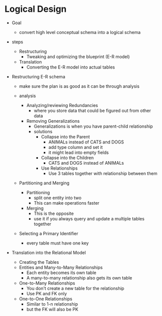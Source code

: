 # Logical Design

* Goal
    * convert high level conceptual schema into a logical schema

* steps
    * Restructuring
        * Tweaking and optimizing the blueprint (E-R model)
    * Translation
        * Converting the E-R model into actual tables

* Restructuring E-R schema
    * make sure the plan is as good as it can be through analysis
    * analysis
        * Analyzing/reviewing Redundancies
            * where you store data that could be figured out from other data
        * Removing Generalizations
            * Generalizations is when you have parent-child relationship
            * solutions
                * Collapse into the Parent
                    * ANIMALs instead of CATS and DOGS
                    * add type column and set it
                    * it might lead into empty fields
                * Collapse into the Children
                    * CATS and DOGS instead of ANIMALs
                * Use Relationships
                    * Use 3 tables together with relationship between them

    * Partitioning and Merging
        * Partitioning
            * split one entity into two
            * This can make operations faster
        * Merging
            * This is the opposite
            * use it if you always query and update a multiple tables together

    * Selecting a Primary Identifier
        * every table must have one key

* Translation into the Relational Model
    * Creating the Tables
    * Entities and Many-to-Many Relationships
        * Each entity becomes its own table
        * A many-to-many relationship also gets its own table
    * One-to-Many Relationships
        * You don't create a new table for the relationship
        * Use PK and FK only
    * One-to-One Relationships
        * Similar to 1-n relationship
        * but the FK will also be PK
